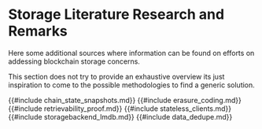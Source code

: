 # Storage Literature Research and Remarks

Here some additional sources where information can be found on efforts on addessing blockchain storage concerns. 

This section does not try to provide an exhaustive overview its just inspiration to come to the possible methodologies to find a generic solution.

{{#include chain_state_snapshots.md}}
{{#include erasure_coding.md}}
{{#include retrievability_proof.md}}
{{#include stateless_clients.md}}
{{#include storagebackend_lmdb.md}}
{{#include data_dedupe.md}}


